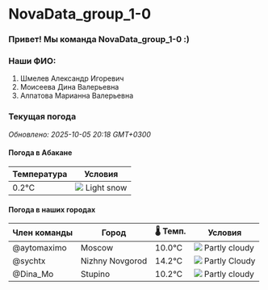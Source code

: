 # NovaData_group_1-0
### Привет! Мы команда NovaData_group_1-0 :)

### Наши ФИО:
1. Шмелев Александр Игоревич
2. Моисеева Дина Валерьевна
3. Алпатова Марианна Валерьевна

### Текущая погода
<!-- WEATHER:START -->
_Обновлено: 2025-10-05 20:18 GMT+0300_

#### Погода в Абакане

| Температура | Условия |
|-------------|----------|
| 0.2°C     | ![](https://cdn.weatherapi.com/weather/64x64/night/326.png) Light snow |

#### Погода в наших городах

| Член команды  | Город               | 🌡️ Темп.  | Условия          |
|---------------|---------------------|-----------|--------------------|
| @aytomaximo    | Moscow              |   10.0°C | ![](https://cdn.weatherapi.com/weather/64x64/night/116.png) Partly cloudy |
| @sychtx        | Nizhny Novgorod     |   14.2°C | ![](https://cdn.weatherapi.com/weather/64x64/night/116.png) Partly Cloudy |
| @Dina_Mo       | Stupino             |   10.2°C | ![](https://cdn.weatherapi.com/weather/64x64/night/116.png) Partly cloudy |

<!-- WEATHER:END -->
